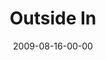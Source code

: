 ---
layout: message
category: message
series: "Inside Out"
title: "Outside In"
date: 2009-08-16-00-00
message_id: 577
audio-description: "Brian Tome discusses why crossroads is set up to be a place for normal people to hear about Jesus."
audio: "http://s3.amazonaws.com/crossroadsaudiomessages/InsideOut1.mp3"
audio-title: "Outside In"
audio-duration: "45:31"
program-description: ""
program: "http://www.crossroads.net/players/media/hq/0815_16Program.pdf"
program-title: "Outside In (Program)"
video-description: "Brian Tome shares why crossroads is setup to be a place where  normal people can hear about Jesus."
video-title: "Outside In"
video: "https://s3.amazonaws.com/crossroadsvideomessages/InsideOut1.mp4"
video-poster: "https://www.crossroads.net/uploadedfiles/InsideOut1-still.jpg"
---